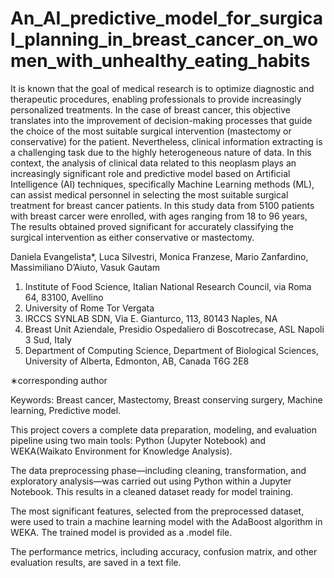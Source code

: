 # An_AI_predictive_model_for_surgical_planning_in_breast_cancer_on_women_with_unhealthy_eating_habits
It is known that the goal of medical research is to optimize diagnostic and therapeutic procedures, enabling professionals to provide increasingly personalized treatments. In the case of breast cancer, this objective translates into the improvement of decision-making processes that guide the choice of the most suitable surgical intervention (mastectomy or conservative) for the patient. Nevertheless, clinical information extracting is a challenging task due to the highly heterogeneous nature of data. In this context, the analysis of clinical data related to this neoplasm plays an increasingly significant role and predictive model based on Artificial Intelligence (AI) techniques, specifically Machine Learning methods (ML), can assist medical personnel in selecting the most suitable surgical treatment for breast cancer patients. In this study data from 5100 patients with breast carcer were enrolled, with ages ranging from 18 to 96 years, The results obtained proved significant for accurately classifying the surgical intervention as either conservative or mastectomy.

Daniela Evangelista*, Luca Silvestri, Monica Franzese, Mario Zanfardino, Massimiliano D’Aiuto, Vasuk Gautam

1.	Institute of Food Science, Italian National Research Council, via Roma 64, 83100, Avellino
2.	University of Rome Tor Vergata
3.	IRCCS SYNLAB SDN, Via E. Gianturco, 113, 80143 Naples, NA
4.	Breast Unit Aziendale, Presidio Ospedaliero di Boscotrecase, ASL Napoli 3 Sud, Italy
5.	Department of Computing Science, Department of Biological Sciences, University of Alberta, Edmonton, AB, Canada T6G 2E8

∗corresponding author

Keywords: Breast cancer, Mastectomy, Breast conserving surgery, Machine learning, Predictive model.

This project covers a complete data preparation, modeling, and evaluation pipeline using two main tools: Python (Jupyter Notebook) and WEKA(Waikato Environment for Knowledge Analysis).

The data preprocessing phase—including cleaning, transformation, and exploratory analysis—was carried out using Python within a Jupyter Notebook. This results in a cleaned dataset ready for model training.

The most significant features, selected from the preprocessed dataset, were used to train a machine learning model with the AdaBoost algorithm in WEKA. The trained model is provided as a .model file.

The performance metrics, including accuracy, confusion matrix, and other evaluation results, are saved in a text file.
